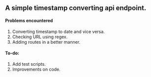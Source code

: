 ## A simple timestamp converting api endpoint.

#### Problems encountered

1.  Converting timestamp to date and vice versa.
2.  Checking URL using regex.
3.  Adding routes in a better manner.

#### To-do:

1.  Add test scripts.
2.  Improvements on code.
